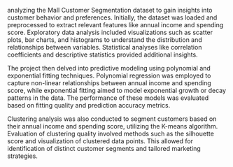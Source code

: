 analyzing the Mall Customer Segmentation dataset to gain insights into customer behavior and preferences. Initially, the dataset was loaded and preprocessed to extract relevant features like annual income and spending score. Exploratory data analysis included visualizations such as scatter plots, bar charts, and histograms to understand the distribution and relationships between variables. Statistical analyses like correlation coefficients and descriptive statistics provided additional insights.

The project then delved into predictive modeling using polynomial and exponential fitting techniques. Polynomial regression was employed to capture non-linear relationships between annual income and spending score, while exponential fitting aimed to model exponential growth or decay patterns in the data. The performance of these models was evaluated based on fitting quality and prediction accuracy metrics.

Clustering analysis was also conducted to segment customers based on their annual income and spending score, utilizing the K-means algorithm. Evaluation of clustering quality involved methods such as the silhouette score and visualization of clustered data points. This allowed for identification of distinct customer segments and tailored marketing strategies.

